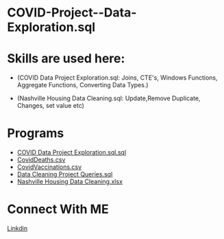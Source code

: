 # COVID-Project--Data-Exploration.sql


# Skills are used here:
- (COVID Data Project Exploration.sql: 
  Joins, CTE's, Windows Functions, Aggregate Functions, Converting Data Types.)

- (Nashville Housing Data Cleaning.sql: 
   Update,Remove Duplicate, Changes, set value etc)

# Programs
- [COVID Data Project Exploration.sql.sql](https://github.com/mahedei/Portfolio-Projects/blob/main/COVID%20Project%20-%20Data%20Exploration.sql.sql)
- [CovidDeaths.csv](https://github.com/mahedei/Portfolio-Projects/blob/main/CovidDeaths.csv)
- [CovidVaccinations.csv](https://github.com/mahedei/Portfolio-Projects/blob/main/CovidVaccinations.csv)
- [Data Cleaning Project Queries.sql](https://github.com/mahedei/Portfolio-Projects/blob/main/Data%20Cleaning%20Project%20Queries.sql)
- [Nashville Housing Data Cleaning.xlsx](https://github.com/mahedei/Portfolio-Projects/blob/main/Nashville%20Housing%20Data%20Cleaning.xlsx)


# Connect With ME
[Linkdin](https://www.linkedin.com/in/mahedi-hasan-391793204/)
